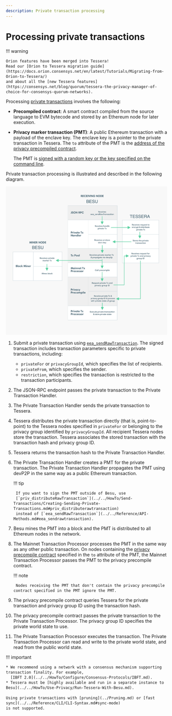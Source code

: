 ```yaml
---
description: Private transaction processing
---
```


# Processing private transactions

!!! warning

    Orion features have been merged into Tessera!
    Read our [Orion to Tessera migration guide](https://docs.orion.consensys.net/en/latest/Tutorials/Migrating-from-Orion-to-Tessera/)
    and about all the [new Tessera features](https://consensys.net/blog/quorum/tessera-the-privacy-manager-of-choice-for-consensys-quorum-networks).

Processing [private transactions](Private-Transactions.md) involves the following:

* **Precompiled contract**: A smart contract compiled from the source language to EVM bytecode and
  stored by an Ethereum node for later execution.

* **Privacy marker transaction (PMT)**: A public Ethereum transaction with a payload of the enclave key.
  The enclave key is a pointer to the private transaction in Tessera.
  The `to` attribute of the PMT is the [address of the privacy precompiled contract](../../Reference/API-Methods.md#priv_getprivacyprecompileaddress).

    The PMT is [signed with a random key or the key specified on the command line].

Private transaction processing is illustrated and described in the following diagram.

![Processing Private Transactions](../../images/PrivateTransactionProcessing.png)

1. Submit a private transaction using [`eea_sendRawTransaction`](../../Reference/API-Methods.md#eea_sendrawtransaction).
   The signed transaction includes transaction parameters specific to private transactions, including:

    * `privateFor` or `privacyGroupId`, which specifies the list of recipients.
    * `privateFrom`, which specifies the sender.
    * `restriction`, which specifies the transaction is restricted to the transaction participants.

1. The JSON-RPC endpoint passes the private transaction to the Private Transaction Handler.

1. The Private Transaction Handler sends the private transaction to Tessera.

1. Tessera distributes the private transaction directly (that is, point-to-point) to the Tessera nodes specified in
   `privateFor` or belonging to the privacy group identified by `privacyGroupId`.
   All recipient Tessera nodes store the transaction.
   Tessera associates the stored transaction with the transaction hash and privacy group ID.

1. Tessera returns the transaction hash to the Private Transaction Handler.

1. The Private Transaction Handler creates a PMT for the private transaction.
   The Private Transaction Handler propagates the PMT using devP2P in the same way as a public Ethereum transaction.

    !!! tip

        If you want to sign the PMT outside of Besu, use
        [`priv_distributeRawTransaction`](../../HowTo/Send-Transactions/Creating-Sending-Private-Transactions.md#priv_distributerawtransaction)
        instead of [`eea_sendRawTransaction`](../../Reference/API-Methods.md#eea_sendrawtransaction).

1. Besu mines the PMT into a block and the PMT is distributed to all Ethereum nodes in the network.

1. The Mainnet Transaction Processor processes the PMT in the same way as any other public transaction.
   On nodes containing the [privacy precompile contract](../../Reference/API-Methods.md#priv_getprivacyprecompileaddress)
   specified in the `to` attribute of the PMT, the Mainnet Transaction Processor passes the PMT to the privacy
   precompile contract.

    !!! note

        Nodes receiving the PMT that don't contain the privacy precompile contract specified in the PMT ignore the PMT.

1. The privacy precompile contract queries Tessera for the private transaction and privacy group ID using the
   transaction hash.

1. The privacy precompile contract passes the private transaction to the Private Transaction Processor.
   The privacy group ID specifies the private world state to use.

1. The Private Transaction Processor executes the transaction.
   The Private Transaction Processor can read and write to the private world state, and read from the public world state.

!!! important

    * We recommend using a network with a consensus mechanism supporting transaction finality. For example,
      [IBFT 2.0](../../HowTo/Configure/Consensus-Protocols/IBFT.md).
    * Tessera must be [highly available and run in a separate instance to Besu](../../HowTo/Use-Privacy/Run-Tessera-With-Besu.md).

    Using private transactions with [pruning](../Pruning.md) or [fast sync](../../Reference/CLI/CLI-Syntax.md#sync-mode)
    is not supported.

<!-- Links -->
[signed with a random key or the key specified on the command line]: ../../HowTo/Use-Privacy/Sign-Privacy-Marker-Transactions.md
[highly available and run in a separate instance to Besu]: ../../HowTo/Use-Privacy/Run-Tessera-With-Besu.md
